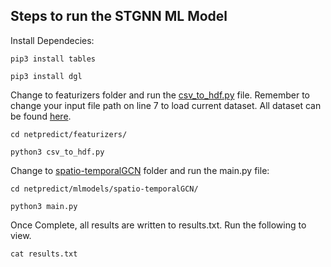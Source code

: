 ## Steps to run the STGNN ML Model


Install Dependecies:

    pip3 install tables

    pip3 install dgl


Change to featurizers folder and run the [csv_to_hdf.py](https://github.com/esnet/netpredict/blob/main/featurizers/csv_to_hdf.py) file. Remember to change your input file path on line 7 to load current dataset. All dataset can be found [here](https://github.com/esnet/netpredict/tree/main/datasets/snmp_esnet).

	cd netpredict/featurizers/

	python3 csv_to_hdf.py


Change to [spatio-temporalGCN](https://github.com/esnet/netpredict/tree/main/mlmodels/spatio-temporalGCN) folder and run the main.py file:

	cd netpredict/mlmodels/spatio-temporalGCN/

	python3 main.py


Once Complete, all results are written to results.txt. Run the following to view.

    cat results.txt